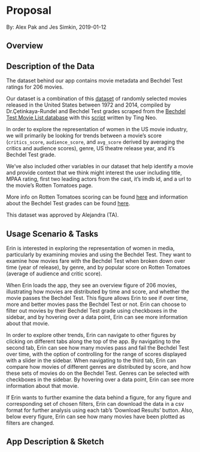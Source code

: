 Proposal
================
By: Alex Pak and Jes Simkin,
2019-01-12

Overview
--------

Description of the Data
-----------------------

The dataset behind our app contains movie metadata and Bechdel Test ratings for 206 movies.

Our dataset is a combination of this <a href="http://www2.stat.duke.edu/~mc301/data/movies.html">dataset</a> of randomly selected movies released in the United States between 1972 and 2014, compiled by Dr.Çetinkaya-Rundel and Bechdel Test grades scraped from the <a href="https://bechdeltest.com/">Bechdel Test Movie List database</a> with this <a href="https://github.com/neokt/women-dialogue-box-office/blob/master/02-bechdel-scraping.ipynb">script</a> written by Ting Neo.

In order to explore the representation of women in the US movie industry, we will primarily be looking for trends between a movie’s score (`critics_score`, `audience_score`, and `avg_score` derived by averaging the critics and audience scores), genre, US theatre release year, and it’s Bechdel Test grade.

We’ve also included other variables in our dataset that help identify a movie and provide context that we think might interest the user including title, MPAA rating, first two leading actors from the cast, it’s imdb id, and a url to the movie’s Rotten Tomatoes page.

More info on Rotten Tomatoes scoring can be found <a href="https://www.rottentomatoes.com/about">here</a> and information about the Bechdel Test grades can be found <a href="https://bechdeltest.com/">here</a>.

This dataset was approved by Alejandra (TA).

Usage Scenario & Tasks
----------------------

Erin is interested in exploring the representation of women in media, particularly by examining movies and using the Bechdel Test. They want to examine how movies fare with the Bechdel Test when broken down over time (year of release), by genre, and by popular score on Rotten Tomatoes (average of audience and critic score).

When Erin loads the app, they see an overview figure of 206 movies, illustrating how movies are distributed by time and score, and whether the movie passes the Bechdel Test. This figure allows Erin to see if over time, more and better movies pass the Bechdel Test or not. Erin can choose to filter out movies by their Bechdel Test grade using checkboxes in the sidebar, and by hovering over a data point, Erin can see more information about that movie.

In order to explore other trends, Erin can navigate to other figures by clicking on different tabs along the top of the app. By navigating to the second tab, Erin can see how many movies pass and fail the Bechdel Test over time, with the option of controlling for the range of scores displayed with a slider in the sidebar. When navigating to the third tab, Erin can compare how movies of different genres are distributed by score, and how these sets of movies do on the Bechdel Test. Genres can be selected with checkboxes in the sidebar. By hovering over a data point, Erin can see more information about that movie.

If Erin wants to further examine the data behind a figure, for any figure and corresponding set of chosen filters, Erin can download the data in a csv format for further analysis using each tab’s ‘Download Results’ button. Also, below every figure, Erin can see how many movies have been plotted as filters are changed.

App Description & Sketch
------------------------
